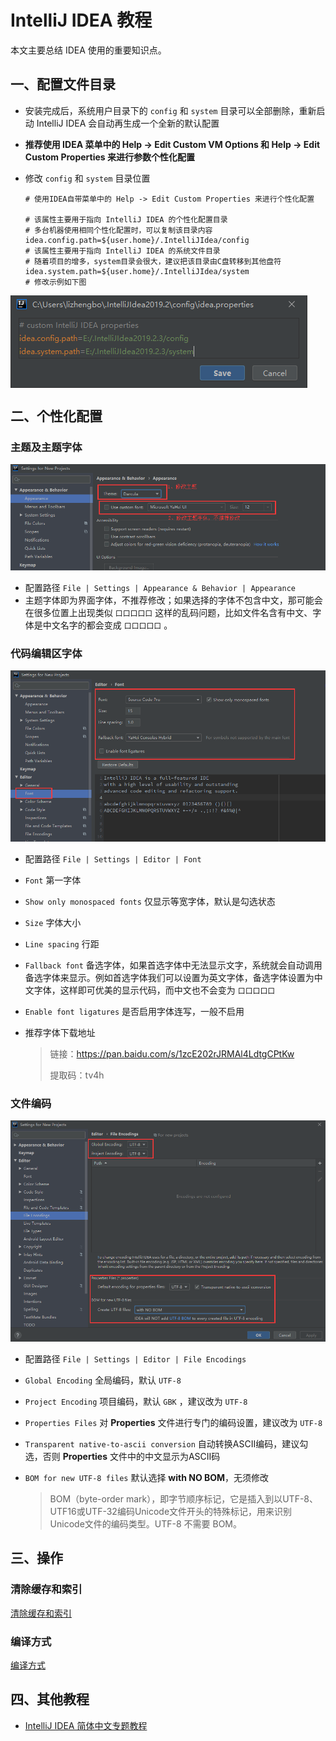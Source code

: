 # IntelliJ IDEA 教程

本文主要总结 IDEA 使用的重要知识点。

## 一、配置文件目录

- 安装完成后，系统用户目录下的 `config` 和 `system` 目录可以全部删除，重新启动 IntelliJ IDEA 会自动再生成一个全新的默认配置

- **推荐使用 IDEA 菜单中的 Help -> Edit Custom VM Options 和 Help -> Edit Custom Properties 来进行参数个性化配置**

- 修改 `config` 和 `system` 目录位置

  ``` properties
  # 使用IDEA自带菜单中的 Help -> Edit Custom Properties 来进行个性化配置
  
  # 该属性主要用于指向 IntelliJ IDEA 的个性化配置目录
  # 多台机器使用相同个性化配置时，可以复制该目录内容
  idea.config.path=${user.home}/.IntelliJIdea/config
  # 该属性主要用于指向 IntelliJ IDEA 的系统文件目录
  # 随着项目的增多，system目录会很大，建议把该目录由C盘转移到其他盘符
  idea.system.path=${user.home}/.IntelliJIdea/system
  # 修改示例如下图
  ```

<img src="images/1570953552843.png" alt="1570953552843" align="center" />



## 二、个性化配置

### 主题及主题字体

![1570956704022](images/1570956704022.png)

- 配置路径 `File | Settings | Appearance & Behavior | Appearance`
- 主题字体即为界面字体，不推荐修改；如果选择的字体不包含中文，那可能会在很多位置上出现类似 `口口口口口` 这样的乱码问题，比如文件名含有中文、字体是中文名字的都会变成 `口口口口口` 。

### 代码编辑区字体

![1570956810566](images/1570956810566.png)

- 配置路径 `File | Settings | Editor | Font`
- `Font` 第一字体
- `Show only monospaced fonts` 仅显示等宽字体，默认是勾选状态
- `Size` 字体大小
- `Line spacing` 行距
- `Fallback font` 备选字体，如果首选字体中无法显示文字，系统就会自动调用备选字体来显示。例如首选字体我们可以设置为英文字体，备选字体设置为中文字体，这样即可优美的显示代码，而中文也不会变为 `口口口口口`
- `Enable font ligatures` 是否启用字体连写，一般不启用

- 推荐字体下载地址

  > 链接：https://pan.baidu.com/s/1zcE202rJRMAl4LdtgCPtKw
  >
  > 提取码：tv4h 

### 文件编码

![1570961424455](images/1570961424455.png)

- 配置路径 `File | Settings | Editor | File Encodings`
- `Global Encoding` 全局编码，默认 `UTF-8`

- `Project Encoding` 项目编码，默认 `GBK` ，建议改为 `UTF-8`

- `Properties Files` 对 **Properties** 文件进行专门的编码设置，建议改为 `UTF-8`
  
- `Transparent native-to-ascii conversion` 自动转换ASCII编码，建议勾选，否则 **Properties** 文件中的中文显示为ASCII码
  
- `BOM for new UTF-8 files` 默认选择 **with NO BOM**，无须修改

  > BOM（byte-order mark），即字节顺序标记，它是插入到以UTF-8、UTF16或UTF-32编码Unicode文件开头的特殊标记，用来识别Unicode文件的编码类型。UTF-8 不需要 BOM。



## 三、操作

### 清除缓存和索引

[清除缓存和索引](https://github.com/judasn/IntelliJ-IDEA-Tutorial/blob/master/IntelliJ-IDEA-cache.md)

### 编译方式

[编译方式](https://github.com/judasn/IntelliJ-IDEA-Tutorial/blob/master/make-introduce.md)

## 四、其他教程

- [IntelliJ IDEA 简体中文专题教程](https://github.com/judasn/IntelliJ-IDEA-Tutorial)

